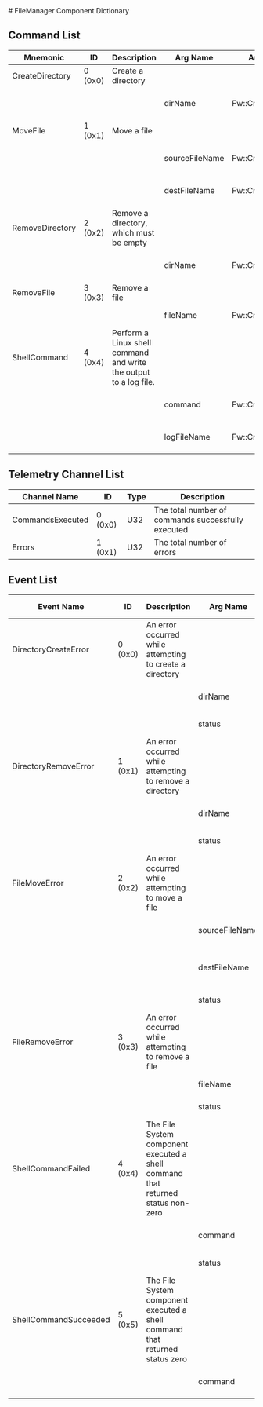 <title>FileManager Component Dictionary</title>
# FileManager Component Dictionary


## Command List

|Mnemonic|ID|Description|Arg Name|Arg Type|Comment
|---|---|---|---|---|---|
|CreateDirectory|0 (0x0)|Create a directory| | |   
| | | |dirName|Fw::CmdStringArg|The directory to create|                    
|MoveFile|1 (0x1)|Move a file| | |   
| | | |sourceFileName|Fw::CmdStringArg|The source file name|                    
| | | |destFileName|Fw::CmdStringArg|The destination file name|                    
|RemoveDirectory|2 (0x2)|Remove a directory, which must be empty| | |   
| | | |dirName|Fw::CmdStringArg|The directory to remove|                    
|RemoveFile|3 (0x3)|Remove a file| | |   
| | | |fileName|Fw::CmdStringArg|The file to remove|                    
|ShellCommand|4 (0x4)|Perform a Linux shell command and write the output to a log file.| | |   
| | | |command|Fw::CmdStringArg|The shell command string|                    
| | | |logFileName|Fw::CmdStringArg|The name of the log file|                    

## Telemetry Channel List

|Channel Name|ID|Type|Description|
|---|---|---|---|
|CommandsExecuted|0 (0x0)|U32|The total number of commands successfully executed|
|Errors|1 (0x1)|U32|The total number of errors|

## Event List

|Event Name|ID|Description|Arg Name|Arg Type|Arg Size|Description
|---|---|---|---|---|---|---|
|DirectoryCreateError|0 (0x0)|An error occurred while attempting to create a directory| | | | |
| | | |dirName|Fw::LogStringArg&|256|The name of the directory|    
| | | |status|U32||The error status|    
|DirectoryRemoveError|1 (0x1)|An error occurred while attempting to remove a directory| | | | |
| | | |dirName|Fw::LogStringArg&|256|The name of the directory|    
| | | |status|U32||The error status|    
|FileMoveError|2 (0x2)|An error occurred while attempting to move a file| | | | |
| | | |sourceFileName|Fw::LogStringArg&|256|The name of the source file|    
| | | |destFileName|Fw::LogStringArg&|256|The name of the destination file|    
| | | |status|U32||The error status|    
|FileRemoveError|3 (0x3)|An error occurred while attempting to remove a file| | | | |
| | | |fileName|Fw::LogStringArg&|256|The name of the file|    
| | | |status|U32||The error status|    
|ShellCommandFailed|4 (0x4)|The File System component executed a shell command that returned status non-zero| | | | |
| | | |command|Fw::LogStringArg&|256|The command string|    
| | | |status|U32||The status code|    
|ShellCommandSucceeded|5 (0x5)|The File System component executed a shell command that returned status zero| | | | |
| | | |command|Fw::LogStringArg&|256|The command string|    
